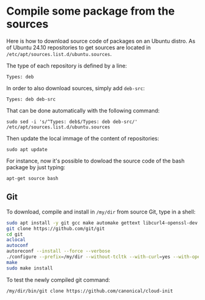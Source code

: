 # Compile some package from the sources

Here is how to download source code of packages on an Ubuntu distro.
As of Ubuntu 24.10 repositories to get sources
are located in ```/etc/apt/sources.list.d/ubuntu.sources```.

The type of each repository is defined by a line:
```
Types: deb
```
In order to also download sources, simply add ```deb-src```:
```
Types: deb deb-src
```
That can be done automatically with the following command:
```
sudo sed -i 's/^Types: deb$/Types: deb deb-src/' /etc/apt/sources.list.d/ubuntu.sources
```
Then update the local immage of the content of repositories:
```
sudo apt update
```
For instance, now it's possible to dowload the source code of the bash package by just typing:
```
apt-get source bash
```


## Git
To download, compile and install in ```/my/dir``` from source Git, type in a shell:
```bash
sudo apt install -y git gcc make automake gettext libcurl4-openssl-dev libssl-dev 
git clone https://github.com/git/git
cd git
aclocal
autoconf
autoreconf --install --force --verbose
./configure --prefix=/my/dir --without-tcltk --with-curl=yes --with-openssl=yes --with-expat=yes CFLAGS="${CFLAGS} -static"
make
sudo make install
```
To test the newly compiled git command:
```
/my/dir/bin/git clone https://github.com/canonical/cloud-init
```
